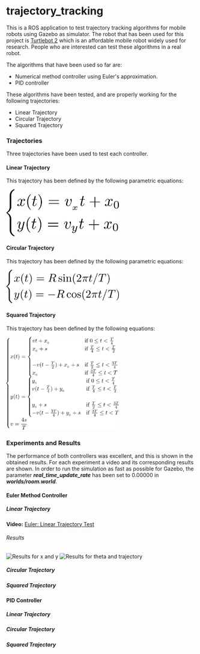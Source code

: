 # trajectory_tracking
This is a ROS application to test trajectory tracking algorithms for mobile robots using Gazebo as simulator.
The robot that has been used for this project is [Turtlebot 2][1] which is an affordable mobile robot widely used for research.
People who are interested can test these algorithms in a real robot.

The algorithms that have been used so far are:
* Numerical method controller using Euler's approximation.
* PID controller

These algorithms have been tested, and are properly working for the following trajectories:
* Linear Trajectory
* Circular Trajectory
* Squared Trajectory

### Trajectories
Three trajectories have been used to test each controller.

#### Linear Trajectory
This trajectory has been defined by the following parametric equations:

<img src="images/equations/linear_trajectory.png" alt="Linear Trajectory" width="300">

#### Circular Trajectory
This trajectory has been defined by the following parametric equations:

<img src="images/equations/circular_trajectory.png" alt="Circular Trajectory" width="300">

#### Squared Trajectory
This trajectory has been defined by the following equations:

<img src="images/equations/squared_trajectory.png" alt="Squared Trajectory" width="300">


### Experiments and Results
The performance of both controllers was excellent, and this is shown in the obtained results.
For each experiment a video and its corresponding results are shown. In order to run the
simulation as fast as possible for Gazebo, the parameter **_real_time_update_rate_** has been
set to 0.00000 in **_worlds/room.world_**.

#### Euler Method Controller

##### Linear Trajectory

**Video:** [Euler: Linear Trajectory Test][2]

###### Results
<img src="images/results/linear_trajectory_euler_x_y.png" alt="Results for x and y" width="600">
<img src="images/results/linear_trajectory_euler_theta_trajectory.png" alt="Results for theta and trajectory" width="600">


##### Circular Trajectory

##### Squared Trajectory

#### PID Controller

##### Linear Trajectory

##### Circular Trajectory

##### Squared Trajectory


[1]: http://www.turtlebot.com/
[2]: https://www.google.com/

